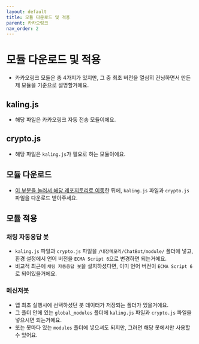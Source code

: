 ```yaml
---
layout: default
title: 모듈 다운로드 및 적용
parent: 카카오링크
nav_order: 2
---
```


# 모듈 다운로드 및 적용

* 카카오링크 모듈은 총 4가지가 있지만, 그 중 최초 버전을 열심히 컨닝하면서 만든 제 모듈을 기준으로 설명할거에요.

## kaling.js
* 해당 파일은 카카오링크 자동 전송 모듈이에요.

## crypto.js
* 해당 파일은 `kaling.js`가 필요로 하는 모듈이에요.

## 모듈 다운로드
* [이 부분을 눌러서 해당 레포지토리로 이동](https://github.com/DarkTornado/KakaoLink.js)한 뒤에, `kaling.js` 파일과 `crypto.js` 파일을 다운로드 받아주세요.

## 모듈 적용

### 채팅 자동응답 봇
* `kaling.js` 파일과 `crypto.js` 파일을 `/내장메모리/ChatBot/module/` 폴더에 넣고, 환경 설정에서 언어 버전을 `ECMA Script 6`으로 변경하면 되는거에요.
* 비교적 최근에 `채팅 자동응답 봇`을 설치하셨다면, 이미 언어 버전이 `ECMA Script 6`로 되어있을거에요.

### 메신저봇
* 앱 최초 실행시에 선택하셨던 봇 데이터가 저장되는 폴더가 있을거에요.
* 그 폴더 안에 있는 `global_modules` 폴더에 `kaling.js` 파일과 `crypto.js` 파일을 넣으시면 되는거에요.
* 또는 봇마다 있는 `modules` 폴더에 넣으셔도 되지만, 그러면 해당 봇에서만 사용할 수 있어요.